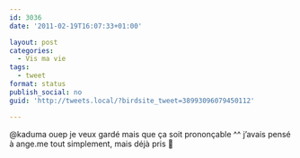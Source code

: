 ```yaml
---
id: 3036
date: '2011-02-19T16:07:33+01:00'

layout: post
categories:
  - Vis ma vie
tags:
  - tweet
format: status
publish_social: no
guid: 'http://tweets.local/?birdsite_tweet=38993096079450112'

---
```


@kaduma ouep je veux gardé mais que ça soit prononçable ^^ j’avais pensé à ange.me tout simplement, mais déjà pris 🙁